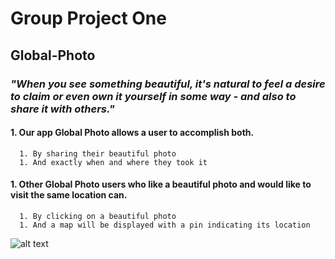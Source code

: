 # Group Project One

## **Global-Photo**

### *"When you see something beautiful, it's natural to feel a desire to claim or even own it yourself in some way - and also to share it with others."*

#### 1. Our app Global Photo allows a user to accomplish both. 
      1. By sharing their beautiful photo 
      1. And exactly when and where they took it 
      
#### 1. Other Global Photo users who like a beautiful photo and would like to visit the same location can. 
      1. By clicking on a beautiful photo 
      1. And a map will be displayed with a pin indicating its location

![alt text](https://github.com/juliank2/Global-Search/blob/Generator/assets/images/globalphoto.jpg)
      
